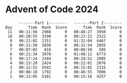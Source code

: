 # Advent of Code 2024

          -------Part 1--------   -------Part 2--------
    Day       Time  Rank  Score       Time  Rank  Score
     11   00:11:56  2988      0   00:48:27  3950      0
     10   00:20:55  3190      0   00:22:22  2522      0
      9   00:21:02  2151      0   01:32:04  4467      0
      8   00:21:50  2838      0   00:31:54  2855      0
      7   00:07:02   816      0   00:08:50   585      0
      6   00:21:34  3970      0   01:48:11  6773      0
      5   00:17:24  3344      0   00:28:52  2885      0
      4   00:13:20  2424      0   00:22:01  2076      0
      3   00:12:52  5542      0   00:15:02  2315      0
      2   00:08:18  1792      0   00:46:55  7006      0
      1   00:13:05  5181      0   00:15:16  4257      0
